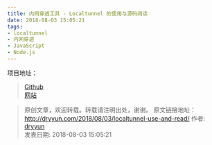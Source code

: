 ```yaml
---
title: 内网穿透工具 - Localtunnel 的使用与源码阅读
date: 2018-08-03 15:05:21
tags:
- localtunnel
- 内网穿透
- JavaScript
- Node.js
---
```


项目地址： 
> [Github](https://github.com/localtunnel/localtunnel)  
> [网站](https://localtunnel.github.io/www/)  







>
> 原创文章，欢迎转载。转载请注明出处，谢谢。
> 原文链接地址：http://dryyun.com/2018/08/03/localtunnel-use-and-read/
> 作者: [dryyun](https://dryyun.com/)  
> 发表日期: 2018-08-03 15:05:21
>